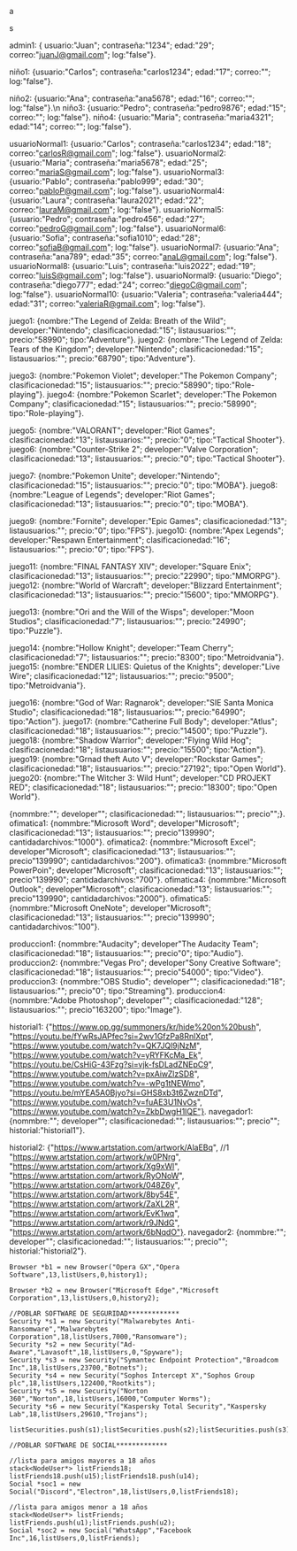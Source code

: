 a

s

admin1: { usuario:"Juan"; contraseña:"1234"; edad:"29"; correo:"juanJ@gmail.com"; log:"false"}.

niño1: {usuario:"Carlos"; contraseña:"carlos1234"; edad:"17"; correo:""; log:"false"}.

niño2: {usuario:"Ana"; contraseña:"ana5678"; edad:"16"; correo:""; log:"false"}.\n
niño3: {usuario:"Pedro"; contraseña:"pedro9876"; edad:"15"; correo:""; log:"false"}.
niño4: {usuario:"Maria"; contraseña:"maria4321"; edad:"14"; correo:""; log:"false"}.

usuarioNormal1: {usuario:"Carlos"; contraseña:"carlos1234"; edad:"18"; correo:"carlosR@gmail.com"; log:"false"}.
usuarioNormal2: {usuario:"Maria"; contraseña:"maria5678"; edad:"25"; correo:"mariaS@gmail.com"; log:"false"}.
usuarioNormal3: {usuario:"Pablo"; contraseña:"pablo999"; edad:"30"; correo:"pabloP@gmail.com"; log:"false"}.
usuarioNormal4: {usuario:"Laura"; contraseña:"laura2021"; edad:"22"; correo:"lauraM@gmail.com"; log:"false"}.
usuarioNormal5: {usuario:"Pedro"; contraseña:"pedro456"; edad:"27"; correo:"pedroG@gmail.com"; log:"false"}.
usuarioNormal6: {usuario:"Sofia"; contraseña:"sofia1010"; edad:"28"; correo:"sofiaB@gmail.com"; log:"false"}.
usuarioNormal7: {usuario:"Ana"; contraseña:"ana789"; edad:"35"; correo:"anaL@gmail.com"; log:"false"}.
usuarioNormal8: {usuario:"Luis"; contraseña:"luis2022"; edad:"19"; correo:"luisS@gmail.com"; log:"false"}.
usuarioNormal9: {usuario:"Diego"; contraseña:"diego777"; edad:"24"; correo:"diegoC@gmail.com"; log:"false"}.
usuarioNormal10: {usuario:"Valeria"; contraseña:"valeria444"; edad:"31"; correo:"valeriaR@gmail.com"; log:"false"}.

juego1: {nombre:"The Legend of Zelda: Breath of the Wild"; developer:"Nintendo"; clasificacionedad:"15"; listausuarios:""; precio:"58990"; tipo:"Adventure"}.
juego2: {nombre:"The Legend of Zelda: Tears of the Kingdom"; developer:"Nintendo"; clasificacionedad:"15"; listausuarios:""; precio:"68790"; tipo:"Adventure"}.

juego3: {nombre:"Pokemon Violet"; developer:"The Pokemon Company"; clasificacionedad:"15"; listausuarios:""; precio:"58990"; tipo:"Role-playing"}.
juego4: {nombre:"Pokemon Scarlet"; developer:"The Pokemon Company"; clasificacionedad:"15"; listausuarios:""; precio:"58990"; tipo:"Role-playing"}.

juego5: {nombre:"VALORANT"; developer:"Riot Games"; clasificacionedad:"13"; listausuarios:""; precio:"0"; tipo:"Tactical Shooter"}.
juego6: {nombre:"Counter-Strike 2"; developer:"Valve Corporation"; clasificacionedad:"13"; listausuarios:""; precio:"0"; tipo:"Tactical Shooter"}.

juego7: {nombre:"Pokemon Unite"; developer:"Nintendo"; clasificacionedad:"15"; listausuarios:""; precio:"0"; tipo:"MOBA"}.
juego8: {nombre:"League of Legends"; developer:"Riot Games"; clasificacionedad:"13"; listausuarios:""; precio:"0"; tipo:"MOBA"}.

juego9: {nombre:"Fornite"; developer:"Epic Games"; clasificacionedad:"13"; listausuarios:""; precio:"0"; tipo:"FPS"}.
juego10: {nombre:"Apex Legends"; developer:"Respawn Entertainment"; clasificacionedad:"16"; listausuarios:""; precio:"0"; tipo:"FPS"}.

juego11: {nombre:"FINAL FANTASY XIV"; developer:"Square Enix"; clasificacionedad:"13"; listausuarios:""; precio:"22990"; tipo:"MMORPG"}.
juego12: {nombre:"World of Warcraft"; developer:"Blizzard Entertainment"; clasificacionedad:"13"; listausuarios:""; precio:"15600"; tipo:"MMORPG"}.

juego13: {nombre:"Ori and the Will of the Wisps"; developer:"Moon Studios"; clasificacionedad:"7"; listausuarios:""; precio:"24990"; tipo:"Puzzle"}.

juego14: {nombre:"Hollow Knight"; developer:"Team Cherry"; clasificacionedad:"7"; listausuarios:""; precio:"8300"; tipo:"Metroidvania"}.
juego15: {nombre:"ENDER LILIES: Quietus of the Knights"; developer:"Live Wire"; clasificacionedad:"12"; listausuarios:""; precio:"9500"; tipo:"Metroidvania"}.

juego16: {nombre:"God of War: Ragnarok"; developer:"SIE Santa Monica Studio"; clasificacionedad:"18"; listausuarios:""; precio:"64990"; tipo:"Action"}.
juego17: {nombre:"Catherine Full Body"; developer:"Atlus"; clasificacionedad:"18"; listausuarios:""; precio:"14500"; tipo:"Puzzle"}.
juego18: {nombre:"Shadow Warrior"; developer:"Flying Wild Hog"; clasificacionedad:"18"; listausuarios:""; precio:"15500"; tipo:"Action"}.
juego19: {nombre:"Grnad theft Auto V"; developer:"Rockstar Games"; clasificacionedad:"18"; listausuarios:""; precio:"27192"; tipo:"Open World"}.
juego20: {nombre:"The Witcher 3: Wild Hunt"; developer:"CD PROJEKT RED"; clasificacionedad:"18"; listausuarios:""; precio:"18300"; tipo:"Open World"}.

{nommbre:""; developer""; clasificacionedad:""; listausuarios:""; precio"";}.
ofimatica1: {nommbre:"Microsoft Word"; developer"Microsoft"; clasificacionedad:"13"; listausuarios:""; precio"139990"; cantidadarchivos:"1000"}.
ofimatica2: {nommbre:"Microsoft Excel"; developer"Microsoft"; clasificacionedad:"13"; listausuarios:""; precio"139990"; cantidadarchivos:"200"}.
ofimatica3: {nommbre:"Microsoft PowerPoin"; developer"Microsoft"; clasificacionedad:"13"; listausuarios:""; precio"139990"; cantidadarchivos:"700"}.
ofimatica4: {nommbre:"Microsoft Outlook"; developer"Microsoft"; clasificacionedad:"13"; listausuarios:""; precio"139990"; cantidadarchivos:"2000"}.
ofimatica5: {nommbre:"Microsoft OneNote"; developer"Microsoft"; clasificacionedad:"13"; listausuarios:""; precio"139990"; cantidadarchivos:"100"}.

produccion1: {nommbre:"Audacity"; developer"The Audacity Team"; clasificacionedad:"18"; listausuarios:""; precio"0"; tipo:"Audio"}.
produccion2: {nommbre:"Vegas Pro"; developer"Sony Creative Software"; clasificacionedad:"18"; listausuarios:""; precio"54000"; tipo:"Video"}.
produccion3: {nommbre:"OBS Studio"; developer""; clasificacionedad:"18"; listausuarios:""; precio"0"; tipo:"Streaming"}.
produccion4: {nommbre:"Adobe Photoshop"; developer""; clasificacionedad:"128"; listausuarios:""; precio"163200"; tipo:"Image"}.

historial1: {"https://www.op.gg/summoners/kr/hide%20on%20bush",
                            "https://youtu.be/fYwRsJAPfec?si=2wv1GfzPa8RnlXpt",
                            "https://www.youtube.com/watch?v=QK7JQl9jNzM",
                            "https://www.youtube.com/watch?v=yRYFKcMa_Ek",
                            "https://youtu.be/CsHiG-43Fzg?si=vjk-fsDLadZNEpC9",
                            "https://www.youtube.com/watch?v=pxAiwZlzSD8",
                            "https://www.youtube.com/watch?v=-wPg1tNEWmo",
                            "https://youtu.be/mYEA5A0Bjyo?si=GHS8xb3t6ZwznDTd",
                            "https://www.youtube.com/watch?v=fuAE3U1NvOs",
                            "https://www.youtube.com/watch?v=ZkbDwgH1lQE"}.
navegador1: {nommbre:""; developer""; clasificacionedad:""; listausuarios:""; precio""; historial:"historial1"}.

historial2: {"https://www.artstation.com/artwork/AlaEBq", //1
                            "https://www.artstation.com/artwork/w0PNrg",
                            "https://www.artstation.com/artwork/Xg9xWl",
                            "https://www.artstation.com/artwork/RyONoW",
                            "https://www.artstation.com/artwork/048Z6y",
                            "https://www.artstation.com/artwork/8by54E",
                            "https://www.artstation.com/artwork/ZaXL2R",
                            "https://www.artstation.com/artwork/EvK1wq",
                            "https://www.artstation.com/artwork/r9JNdG",
                            "https://www.artstation.com/artwork/6bNqdO"}.
navegador2: {nommbre:""; developer""; clasificacionedad:""; listausuarios:""; precio""; historial:"historial2"}.


    Browser *b1 = new Browser("Opera GX","Opera Software",13,listUsers,0,history1);

    Browser *b2 = new Browser("Microsoft Edge","Microsoft Corporation",13,listUsers,0,history2);

    //POBLAR SOFTWARE DE SEGURIDAD*************
    Security *s1 = new Security("Malwarebytes Anti-Ransomware","Malwarebytes Corporation",18,listUsers,7000,"Ransomware");
    Security *s2 = new Security("Ad-Aware","Lavasoft",18,listUsers,0,"Spyware");
    Security *s3 = new Security("Symantec Endpoint Protection","Broadcom Inc",18,listUsers,23700,"Botnets");
    Security *s4 = new Security("Sophos Intercept X","Sophos Group plc",18,listUsers,122400,"Rootkits");
    Security *s5 = new Security("Norton 360","Norton",18,listUsers,16000,"Computer Worms");
    Security *s6 = new Security("Kaspersky Total Security","Kaspersky Lab",18,listUsers,29610,"Trojans");

    listSecurities.push(s1);listSecurities.push(s2);listSecurities.push(s3);listSecurities.push(s4);listSecurities.push(s5);listSecurities.push(s6);

    //POBLAR SOFTWARE DE SOCIAL*************

    //lista para amigos mayores a 18 años
    stack<NodeUser*> listFriends18;
    listFriends18.push(u15);listFriends18.push(u14);
    Social *soc1 = new Social("Discord","Electron",18,listUsers,0,listFriends18);

    //lista para amigos menor a 18 años
    stack<NodeUser*> listFriends;
    listFriends.push(u1);listFriends.push(u2);
    Social *soc2 = new Social("WhatsApp","Facebook Inc",16,listUsers,0,listFriends);
